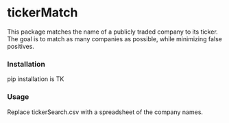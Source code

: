 # tickerMatch
This package matches the name of a publicly traded company to its ticker. The goal is to match as many companies as possible, while minimizing false positives. 

<h3>Installation</h3>

pip installation is TK

<h3>Usage</h3>

Replace tickerSearch.csv with a spreadsheet of the company names.
